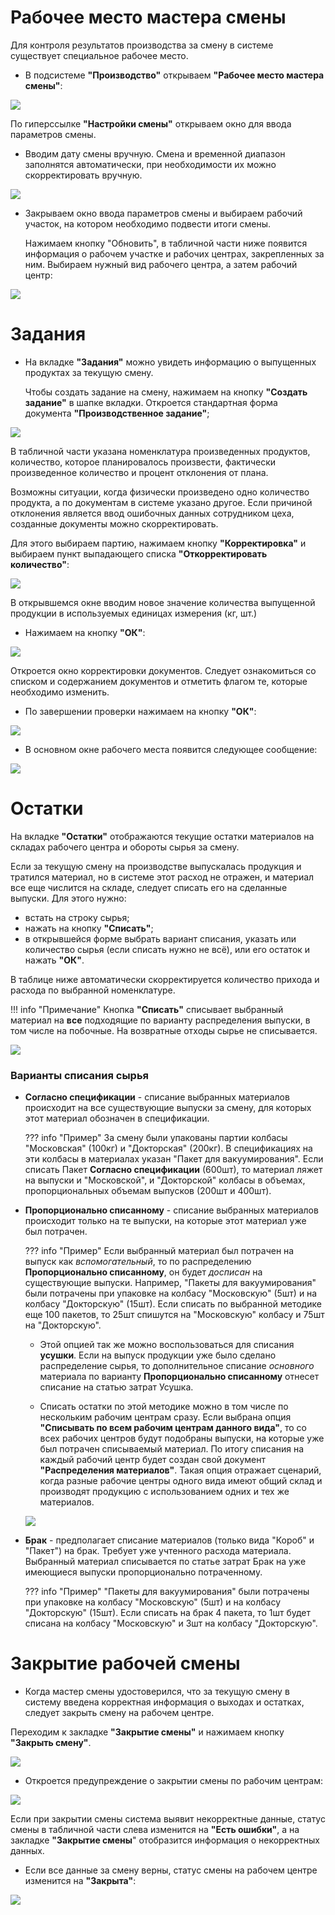 # Рабочее место мастера смены

Для контроля результатов производства за смену  в системе существует специальное рабочее место.

- В подсистеме **"Производство"** открываем **"Рабочее место мастера смены"**:

![](ClosingAShift.assets/1.png)

По гиперссылке **"Настройки смены"** открываем окно для ввода параметров смены.

- Вводим дату смены  вручную. Смена и временной диапазон заполнятся автоматически, при необходимости их можно скорректировать вручную.

![](ClosingAShift.assets/2.png)

- Закрываем окно ввода параметров смены и выбираем рабочий участок, на котором необходимо подвести итоги смены.

  Нажимаем кнопку "Обновить", в табличной части ниже появится информация о рабочем участке и рабочих центрах, закрепленных за ним.  Выбираем нужный вид рабочего центра, а затем рабочий центр:

![](ClosingAShift.assets/3.png)

# Задания

- На вкладке **"Задания"** можно увидеть информацию о выпущенных продуктах за текущую смену.

  Чтобы создать задание на смену, нажимаем на кнопку **"Создать задание"** в шапке вкладки. Откроется стандартная форма документа **"Производственное задание"**;

![](ClosingAShift.assets/4.png)

В табличной  части указана номенклатура произведенных продуктов, количество, которое планировалось произвести, фактически произведенное количество и процент отклонения от плана.

Возможны ситуации, когда физически произведено одно количество продукта, а по документам в системе указано другое. Если причиной отклонения является ввод ошибочных данных сотрудником цеха, созданные документы можно скорректировать.

Для этого выбираем партию, нажимаем кнопку **"Корректировка"** и выбираем пункт выпадающего списка **"Откорректировать количество"**:

![](ClosingAShift.assets/5.png)

В открывшемся окне вводим новое значение количества выпущенной продукции в используемых единицах измерения (кг, шт.)

- Нажимаем на кнопку **"ОК"**:
  
![](ClosingAShift.assets/6.png)
  
Откроется окно корректировки документов. Следует ознакомиться со списком и содержанием документов  и отметить флагом те, которые необходимо изменить.

- По завершении проверки нажимаем на кнопку **"ОК"**:
  
![](ClosingAShift.assets/7.png)
  
- В основном окне рабочего места появится следующее сообщение:

![](ClosingAShift.assets/8.png)

# Остатки
  
На вкладке **"Остатки"** отображаются текущие остатки материалов на складах рабочего центра и обороты сырья за смену.

Если за текущую смену на производстве выпускалась продукция и тратился материал, но в системе этот расход не отражен, и материал все еще числится на складе, следует списать его на сделанные выпуски. Для этого нужно:
  
- встать на строку сырья;
- нажать на кнопку **"Списать"**;
- в открывшейся форме выбрать вариант списания, указать или количество сырья (если списать нужно не всё), или его остаток и нажать **"ОК"**.

В таблице ниже автоматически скорректируется количество прихода и расхода по выбранной номенклатуре.

!!! info "Примечание"
    Кнопка **"Списать"** списывает выбранный материал на **все** подходящие по варианту распределения выпуски, в том числе на побочные. На возвратные отходы сырье не списывается.

![](ClosingAShift.assets/2.gif)

### Варианты списания сырья

- **Согласно спецификации** - списание выбранных материалов происходит на все существующие выпуски за смену, для которых этот материал обозначен в спецификации.  

    ??? info "Пример"
        За смену были упакованы партии колбасы "Московская" (100кг) и "Докторская" (200кг). В спецификациях на эти колбасы в материалах указан "Пакет для вакуумирования". Если списать Пакет **Согласно спецификации** (600шт), то материал ляжет на выпуски и "Московской", и "Докторской" колбасы в объемах, пропорциональных объемам выпусков (200шт и 400шт).

- **Пропорционально списанному** - списание выбранных материалов происходит только на те выпуски, на которые этот материал уже был потрачен.

    ??? info "Пример"
        Если выбранный материал был потрачен на выпуск как *вспомогательный*, то по распределению **Пропорционально списанному**, он будет *досписан* на существующие выпуски. Например, "Пакеты для вакуумирования" были потрачены при упаковке на колбасу "Московскую" (5шт) и на колбасу "Докторскую" (15шт). Если списать по выбранной методике еще 100 пакетов, то 25шт спишутся на "Московскую" колбасу и 75шт на "Докторскую".
    
    - Этой опцией так же можно воспользоваться для списания **усушки**. Если на выпуск продукции уже было сделано распределение сырья, то дополнительное списание *основного* материала по варианту **Пропорционально списанному** отнесет списание на статью затрат Усушка.

    - Списать остатки по этой методике можно в том числе по нескольким рабочим центрам сразу. Если выбрана опция **"Списывать по всем рабочим центрам данного вида"**, то со всех рабочих центров будут подобраны выпуски, на которые уже был потрачен списываемый материал. По итогу списания на каждый рабочий центр будет создан свой документ **"Распределения материалов"**. Такая опция отражает сценарий, когда разные рабочие центры одного вида имеют общий склад и производят продукцию с использованием одних и тех же материалов.

    ![](ClosingAShift.assets/1.gif)

- **Брак** - предполагает списание материалов (только вида "Короб" и "Пакет") на брак. Требует уже учтенного расхода материала. Выбранный материал списывается по статье затрат Брак на уже имеющиеся выпуски пропорционально потраченному. 

    ??? info "Пример" 
        "Пакеты для вакуумирования" были потрачены при упаковке на колбасу "Московскую" (5шт) и на колбасу "Докторскую" (15шт). Если списать на брак 4 пакета, то 1шт будет списана на колбасу "Московскую" и 3шт на колбасу "Докторскую".

# Закрытие рабочей смены

- Когда  мастер смены удостоверился, что за текущую смену в систему введена корректная информация о выходах и остатках, следует закрыть смену на рабочем центре.

Переходим к закладке **"Закрытие смены"** и нажимаем кнопку **"Закрыть смену"**. 

![](ClosingAShift.assets/13.png)

- Откроется предупреждение о закрытии смены по рабочим центрам:

![](ClosingAShift.assets/14.png)

Если при закрытии смены система выявит некорректные данные, статус смены в табличной части слева изменится на **"Есть ошибки"**, а на закладке **"Закрытие смены**" отобразится информация о некорректных данных.

- Если все данные за смену верны, статус смены на рабочем центре изменится на **"Закрыта"**:

![](ClosingAShift.assets/15.png)